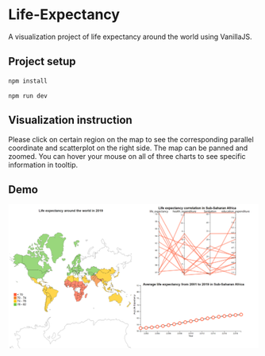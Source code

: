# Life-Expectancy

A visualization project of life expectancy around the world using VanillaJS.

## Project setup

```
npm install
```

```
npm run dev
```

## Visualization instruction

Please click on certain region on the map to see the corresponding parallel coordinate and scatterplot on the right side.
The map can be panned and zoomed.
You can hover your mouse on all of three charts to see specific information in tooltip. 

## Demo

![screenshot](screenshot.png)




